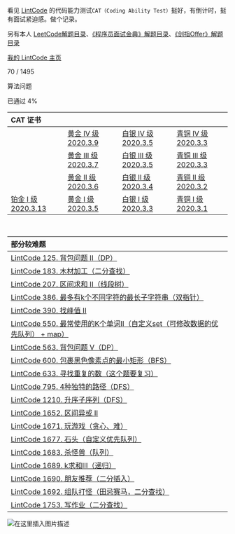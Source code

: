 看见 [LintCode](https://www.lintcode.com/) 的代码能力测试`CAT（Coding Ability Test）`挺好，有倒计时，挺有面试紧迫感。做个记录。

另有本人  [LeetCode解题目录](https://michael.blog.csdn.net/article/details/100577842)、[《程序员面试金典》解题目录](https://blog.csdn.net/qq_21201267/article/details/104306869)、[《剑指Offer》解题目录](https://blog.csdn.net/qq_21201267/article/details/104271963)

[我的 LintCode 主页](https://www.lintcode.com/user/kobe24o)

70 / 1495

算法问题

已通过 4%

 

| CAT 证书                                                     |                                                              |                                                              |                                                              |
|:------------------------------------------------------------ | :----------------------------------------------------------- | :----------------------------------------------------------- | :----------------------------------------------------------- |
|                                                              | [黄金 IV 级    2020.3.9](https://www.lintcode.com/cat/certificate/15049/230074) | [白银 IV 级    2020.3.5](https://www.lintcode.com/cat/certificate/14954/230074) | [青铜 IV 级   2020.3.3](https://www.lintcode.com/cat/certificate/14915/230074) |
|                                                              | [黄金 III 级    2020.3.7](https://www.lintcode.com/cat/certificate/14998/230074) | [白银 III 级    2020.3.5](https://www.lintcode.com/cat/certificate/14952/230074) | [青铜 III 级     2020.3.3](https://www.lintcode.com/cat/certificate/14912/230074) |
|                                                              | [黄金 II 级    2020.3.6](https://www.lintcode.com/cat/certificate/14972/230074) | [白银 II 级    2020.3.4](https://www.lintcode.com/cat/certificate/14918/230074) | [青铜 II 级    2020.3.2](https://www.lintcode.com/cat/certificate/14884/230074) |
| [铂金 I 级    2020.3.13](https://www.lintcode.com/cat/certificate/15150/230074) | [黄金 I 级    2020.3.5](https://www.lintcode.com/cat/certificate/14962/230074) | [白银 I 级   2020.3.3](https://www.lintcode.com/cat/certificate/14916/230074) | [青铜 I 级     2020.3.1](https://www.lintcode.com/cat/certificate/14856/230074) |

​         

| 部分较难题                                                   |
| :----------------------------------------------------------- |
| [LintCode 125. 背包问题 II（DP）](https://blog.csdn.net/qq_21201267/article/details/104720589) |
| [LintCode 183. 木材加工（二分查找）](https://michael.blog.csdn.net/article/details/104828329) |
| [LintCode 207. 区间求和 II（线段树）](https://michael.blog.csdn.net/article/details/104832791) |
| [LintCode 386. 最多有k个不同字符的最长子字符串（双指针）](https://michael.blog.csdn.net/article/details/104705588) |
| [LintCode 390. 找峰值 II](https://blog.csdn.net/qq_21201267/article/details/104800024) |
| [LintCode 550. 最常使用的K个单词II（自定义set（可修改数据的优先队列） + map）](https://michael.blog.csdn.net/article/details/104707698) |
| [LintCode 563. 背包问题 V（DP）](https://michael.blog.csdn.net/article/details/104752590) |
| [LintCode 600. 包裹黑色像素点的最小矩形（BFS）](https://michael.blog.csdn.net/article/details/104829039) |
| [LintCode 633. 寻找重复的数（这个题要复习）](https://michael.blog.csdn.net/article/details/104785764) |
| [LintCode 795. 4种独特的路径（DFS）](https://michael.blog.csdn.net/article/details/104920024) |
| [LintCode 1210. 升序子序列（DFS）](https://michael.blog.csdn.net/article/details/104923285) |
| [LintCode 1652. 区间异或 II](https://michael.blog.csdn.net/article/details/104687019) |
| [LintCode 1671. 玩游戏（贪心、难）](https://michael.blog.csdn.net/article/details/104679807) |
| [LintCode 1677. 石头（自定义优先队列）](https://blog.csdn.net/qq_21201267/article/details/104719837) |
| [LintCode 1683. 杀怪兽（队列）](https://blog.csdn.net/qq_21201267/article/details/104718641) |
| [LintCode 1689. k求和III（递归）](https://michael.blog.csdn.net/article/details/104698470) |
| [LintCode 1690. 朋友推荐（二分插入）](https://michael.blog.csdn.net/article/details/104838218) |
| [LintCode 1692. 组队打怪（田忌赛马，二分查找）](https://michael.blog.csdn.net/article/details/104837096) |
| [LintCode 1753. 写作业（二分查找）](https://michael.blog.csdn.net/article/details/104678269) |

![在这里插入图片描述](https://img-blog.csdnimg.cn/20200303225215256.png?x-oss-process=image/watermark,type_ZmFuZ3poZW5naGVpdGk,shadow_10,text_aHR0cHM6Ly9ibG9nLmNzZG4ubmV0L3FxXzIxMjAxMjY3,size_16,color_FFFFFF,t_70)